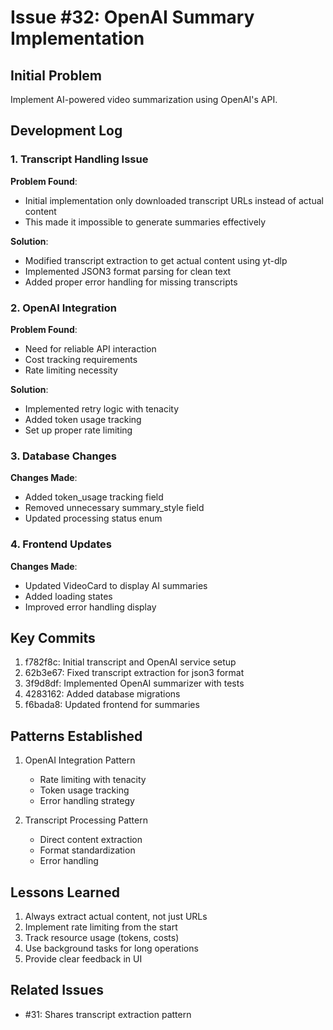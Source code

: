 # Issue #32: OpenAI Summary Implementation

## Initial Problem
Implement AI-powered video summarization using OpenAI's API.

## Development Log

### 1. Transcript Handling Issue
**Problem Found**: 
- Initial implementation only downloaded transcript URLs instead of actual content
- This made it impossible to generate summaries effectively

**Solution**:
- Modified transcript extraction to get actual content using yt-dlp
- Implemented JSON3 format parsing for clean text
- Added proper error handling for missing transcripts

### 2. OpenAI Integration
**Problem Found**:
- Need for reliable API interaction
- Cost tracking requirements
- Rate limiting necessity

**Solution**:
- Implemented retry logic with tenacity
- Added token usage tracking
- Set up proper rate limiting

### 3. Database Changes
**Changes Made**:
- Added token_usage tracking field
- Removed unnecessary summary_style field
- Updated processing status enum

### 4. Frontend Updates
**Changes Made**:
- Updated VideoCard to display AI summaries
- Added loading states
- Improved error handling display

## Key Commits
1. f782f8c: Initial transcript and OpenAI service setup
2. 62b3e67: Fixed transcript extraction for json3 format
3. 3f9d8df: Implemented OpenAI summarizer with tests
4. 4283162: Added database migrations
5. f6bada8: Updated frontend for summaries

## Patterns Established
1. OpenAI Integration Pattern
   - Rate limiting with tenacity
   - Token usage tracking
   - Error handling strategy

2. Transcript Processing Pattern
   - Direct content extraction
   - Format standardization
   - Error handling

## Lessons Learned
1. Always extract actual content, not just URLs
2. Implement rate limiting from the start
3. Track resource usage (tokens, costs)
4. Use background tasks for long operations
5. Provide clear feedback in UI

## Related Issues
- #31: Shares transcript extraction pattern
